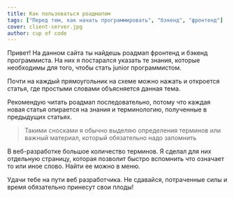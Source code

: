 ```yaml
---
title: Как пользоваться роадмапом
tags: ["Перед тем, как начать программировать", "бэкенд", "фронтенд"]
cover: client-server.jpg
author: cup of code
---
```


Привет! На данном сайта ты найдешь роадмап фронтенд и бэкенд программиста.
На них я постарался указать те знания, которые необходимы для того, чтобы стать junior программистом.

Почти на каждый прямоугольник на схеме можно нажать и откроется статья, где простыми словами объясняется данная тема.

Рекомендую читать роадмап последовательно, потому что каждая новая статья опирается на знания и терминологию, полученные в предыдущих статьях.

> Такими сносками я обычно выделяю определения терминов или важный материал, который обязательно надо запомнить

В веб-разработке большое количество терминов.
Я сделал для них отдельную страницу, которая позволит быстро вспомнить что означает то или иное слово.
Найти ее можно в меню.

Удачи тебе на пути веб разработчика. Не сдавайся, потраченные силы и время обязательно принесут свои плоды!
